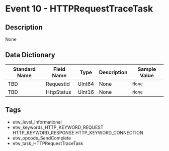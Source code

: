 # Event 10 - HTTPRequestTraceTask

## Description
None

## Data Dictionary
|Standard Name|Field Name|Type|Description|Sample Value|
|---|---|---|---|---|
|TBD|RequestId|UInt64|None|`None`|
|TBD|HttpStatus|UInt16|None|`None`|

## Tags
* etw_level_Informational
* etw_keywords_HTTP_KEYWORD_REQUEST HTTP_KEYWORD_RESPONSE HTTP_KEYWORD_CONNECTION
* etw_opcode_SendComplete
* etw_task_HTTPRequestTraceTask